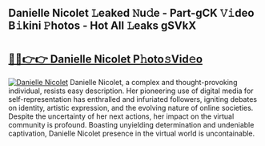 ## Danielle Nicolet 𝙻eaked 𝙽u𝚍e - Part-gCK 𝚅𝚒deo B𝚒kini 𝙿hotos - Hot All 𝙻eaks gSVkX

# <h2><a href="http://ld13xq.urlbe.top/?page=Danielle+Nicolet">🔗🔗👉👉 Danielle Nicolet P𝚑oto𝚜Vid𝚎o</a></h2>

[![Danielle Nicolet](https://i.imgur.com/eBuTRDB.gif)](http://ld13xq.urlbe.top/?page=Danielle+Nicolet)
Danielle Nicolet, a complex and thought-provoking individual, resists easy description. Her pioneering use of digital media for self-representation has enthralled and infuriated followers, igniting debates on identity, artistic expression, and the evolving nature of online societies. Despite the uncertainty of her next actions, her impact on the virtual community is profound. Boasting unyielding determination and undeniable captivation, Danielle Nicolet presence in the virtual world is uncontainable.
